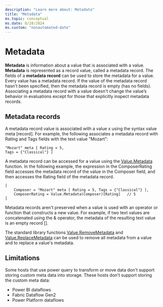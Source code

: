```yaml
---
description: "Learn more about: Metadata"
title: "Metadata"
ms.topic: conceptual
ms.date: 8/28/2024
ms.custom: "nonautomated-date"
---
```


# Metadata

**Metadata** is information about a value that is associated with a value. **Metadata** is represented as a record value, called a metadata record. The fields of a **metadata record** can be used to store the metadata for a value. Every value has a metadata record. If the value of the metadata record hasn't been specified, then the metadata record is empty (has no fields). Associating a metadata record with a value doesn't change the value’s behavior in evaluations except for those that explicitly inspect metadata records.

## Metadata records

A metadata record value is associated with a value x using the syntax value meta [record]. For example, the following associates a metadata record with Rating and Tags fields with the text value "Mozart":

```powerquery-m
"Mozart" meta [ Rating = 5,
Tags = {"Classical"} ]
```

A metadata record can be accessed for a value using the [Value.Metadata](value-metadata.md) function. In the following example, the expression in the ComposerRating field accesses the metadata record of the value in the Composer field, and then accesses the Rating field of the metadata record.

```powerquery-m
[  
    Composer = "Mozart" meta [ Rating = 5, Tags = {"Classical"} ],
    ComposerRating = Value.Metadata(Composer)[Rating]   // 5
]  
```

Metadata records aren't preserved when a value is used with an operator or function that constructs a new value. For example, if two text values are concatenated using the &amp; operator, the metadata of the resulting text value is an empty record [].

The standard library functions [Value.RemoveMetadata](value-removemetadata.md) and [Value.ReplaceMetadata](value-replacemetadata.md) can be used to remove all metadata from a value and to replace a value's metadata.

## Limitations

Some hosts that use power query to transform or move data don't support storing custom meta data into storage. These hosts don't support storing the custom meta data:

* Power BI dataflows
* Fabric Dataflow Gen2
* Power Platform dataflows
